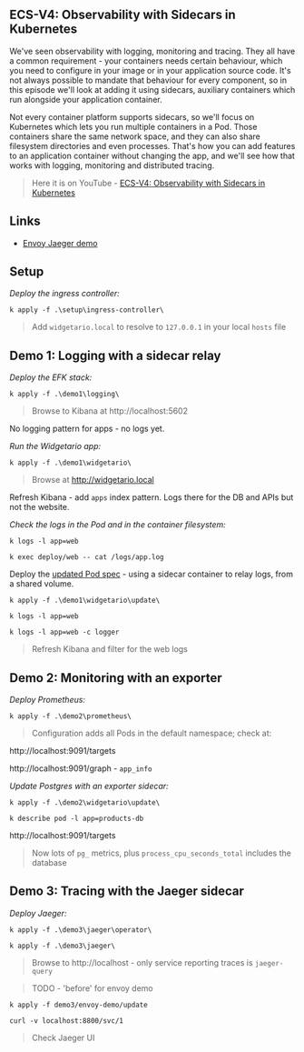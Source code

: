 ## ECS-V4: Observability with Sidecars in Kubernetes

We've seen observability with logging, monitoring and tracing. They all have a common requirement - your containers needs certain behaviour, which you need to configure in your image or in your application source code. It's not always possible to mandate that behaviour for every component, so in this episode we'll look at adding it using sidecars, auxiliary containers which run alongside your application container.

Not every container platform supports sidecars, so we'll focus on Kubernetes which lets you run multiple containers in a Pod. Those containers share the same network space, and they can also share filesystem directories and even processes. That's how you can add features to an application container without changing the app, and we'll see how that works with logging, monitoring and distributed tracing.

> Here it is on YouTube - [ECS-V4: Observability with Sidecars in Kubernetes](https://youtu.be/YXMwSt4uvHo)

## Links

- [Envoy Jaeger demo](https://github.com/envoyproxy/envoy/tree/main/examples/jaeger-tracing)

## Setup

_Deploy the ingress controller:_

```
k apply -f .\setup\ingress-controller\
```

> Add `widgetario.local` to resolve to `127.0.0.1` in your local `hosts` file

## Demo 1: Logging with a sidecar relay

_Deploy the EFK stack:_

```
k apply -f .\demo1\logging\
```

> Browse to Kibana at http://localhost:5602

No logging pattern for apps - no logs yet.

_Run the Widgetario app:_

```
k apply -f .\demo1\widgetario\
```

> Browse at http://widgetario.local

Refresh Kibana - add `apps` index pattern. Logs there for the DB and APIs but not the website.

_Check the logs in the Pod and in the container filesystem:_

```
k logs -l app=web

k exec deploy/web -- cat /logs/app.log
```

Deploy the [updated Pod spec](demo1\widgetario\update\web.yaml) - using a sidecar container to relay logs, from a shared volume.

```
k apply -f .\demo1\widgetario\update\

k logs -l app=web

k logs -l app=web -c logger
```

> Refresh Kibana and filter for the web logs

## Demo 2: Monitoring with an exporter

_Deploy Prometheus:_

```
k apply -f .\demo2\prometheus\
```

> Configuration adds all Pods in the default namespace; check at:

http://localhost:9091/targets

http://localhost:9091/graph - `app_info`

_Update Postgres with an exporter sidecar:_

```
k apply -f .\demo2\widgetario\update\

k describe pod -l app=products-db
```

http://localhost:9091/targets

> Now lots of `pg_` metrics, plus `process_cpu_seconds_total` includes the database

## Demo 3: Tracing with the Jaeger sidecar

_Deploy Jaeger:_

```
k apply -f .\demo3\jaeger\operator\

k apply -f .\demo3\jaeger\
```

> Browse to http://localhost - only service reporting traces is `jaeger-query`

> TODO - 'before' for envoy demo

```
k apply -f demo3/envoy-demo/update

curl -v localhost:8800/svc/1
```

> Check Jaeger UI

